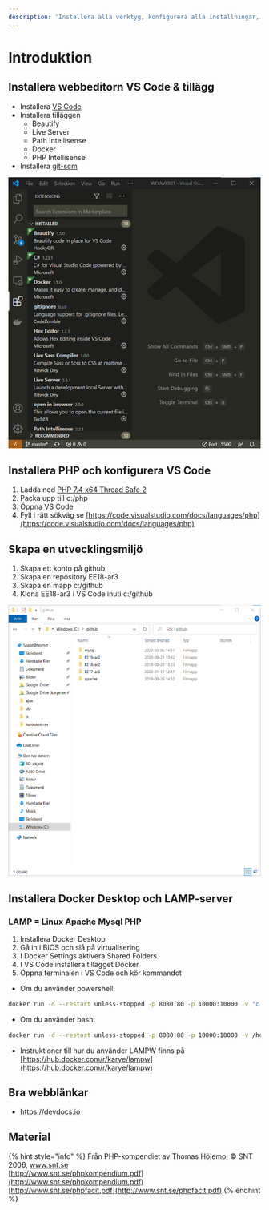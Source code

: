 ```yaml
---
description: 'Installera alla verktyg, konfigurera alla inställningar, skapar alla mappar'
---
```


# Introduktion

## Installera webbeditorn VS Code & tillägg

* Installera [VS Code](https://code.visualstudio.com/)
* Installera tilläggen
  * Beautify
  * Live Server
  * Path Intellisense
  * Docker
  * PHP Intellisense
* Installera [git-scm](https://git-scm.com/)

![](.gitbook/assets/image.png)

## Installera PHP och konfigurera VS Code

1. Ladda ned [PHP 7.4 x64 Thread Safe 2](https://windows.php.net/download)
2. Packa upp till c:/php
3. Öppna VS Code
4. Fyll i rätt sökväg se [https://code.visualstudio.com/docs/languages/php](https://code.visualstudio.com/docs/languages/php)

## Skapa en utvecklingsmiljö

1. Skapa ett konto på github
2. Skapa en repository EE18-ar3
3. Skapa en mapp c:/github
4. Klona EE18-ar3 i VS Code inuti c:/github

![](.gitbook/assets/image%20%281%29.png)

## Installera Docker Desktop och LAMP-server

###  LAMP = Linux Apache Mysql PHP 

1. Installera Docker Desktop
2. Gå in i BIOS och slå på virtualisering
3. I Docker Settings aktivera Shared Folders
4. I VS Code installera tillägget Docker
5. Öppna terminalen i VS Code och kör kommandot 

* Om du använder powershell: 

```bash
docker run -d --restart unless-stopped -p 8080:80 -p 10000:10000 -v "c:\github:/var/www" --name lamp karye/lampw 
```

* Om du använder bash: 

```bash
docker run -d --restart unless-stopped -p 8080:80 -p 10000:10000 -v /host_mnt/c/github:/var/www --name lamp karye/lampw
```

* Instruktioner till hur du använder LAMPW finns på [https://hub.docker.com/r/karye/lampw](https://hub.docker.com/r/karye/lampw)

## Bra webblänkar

* https://devdocs.io

## Material

{% hint style="info" %}
Från PHP-kompendiet av Thomas Höjemo, © SNT 2006, www.snt.se  
[http://www.snt.se/phpkompendium.pdf](http://www.snt.se/phpkompendium.pdf)  
[http://www.snt.se/phpfacit.pdf](http://www.snt.se/phpfacit.pdf)
{% endhint %}

